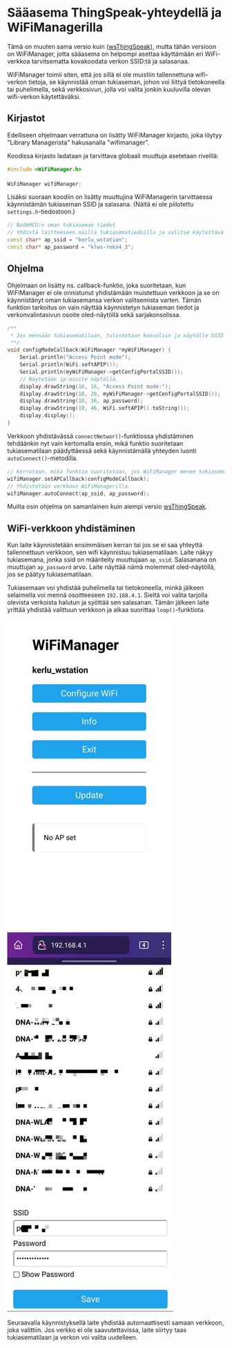 # Sääasema ThingSpeak-yhteydellä ja WiFiManagerilla

Tämä on muuten sama versio kuin ([wsThingSpeak](../wsThingSpeak/)),
mutta tähän versioon on WiFiManager, jotta sääasema on helpompi asettaa
käyttämään eri WiFi-verkkoa tarvitsematta kovakoodata verkon SSID:tä ja
salasanaa.

WiFiManager toimii siten, että jos sillä ei ole muistiin tallennettuna
wifi-verkon tietoja, se käynnistää oman tukiaseman, johon voi liittyä
tietokoneella tai puhelimella, sekä verkkosivun, jolla voi valita
jonkin kuuluvilla olevan wifi-verkon käytettäväksi.

## Kirjastot

Edelliseen ohjelmaan verrattuna on lisätty WiFiManager kirjasto, joka löytyy
"Library Managerista" hakusanalla "wifimanager".

Koodissa kirjasto ladataan ja tarvittava globaali muuttuja asetetaan riveillä:
```c++
#include <WiFiManager.h>

WiFiManager wifiManager;
```

Lisäksi suoraan koodiin on lisätty muuttujina WiFiManagerin tarvittaessa
käynnistämän tukiaseman SSID ja salasana. (Näitä ei ole piilotettu `settings.h`-tiedostoon.)

```c++
// NodeMCU:n oman tukiaseman tiedot
// Yhdistä laitteeseen näillä tukiasematiedoilla ja valitse käytettävä wifi-verkko.
const char* ap_ssid = "kerlu_wstation";
const char* ap_password = "klws-rokn4_3";
```

## Ohjelma

Ohjelmaan on lisätty ns. callback-funktio, joka suoritetaan, kun
WiFiManager ei ole onnistunut yhdistämään muistettuun verkkoon ja
se on käynnistänyt oman tukiasemansa verkon valitsemista varten.
Tämän funktion tarkoitus on vain näyttää käynnistetyn tukiaseman tiedot
ja verkonvalintasivun osoite oled-näytöllä sekä sarjakonsolissa.

```c++
/**
 * Jos mennään tukiasematilaan, tulostetaan konsoliin ja näytölle SSID ja ip-osoite.
 **/
void configModeCallback(WiFiManager *myWiFiManager) {
    Serial.println("Access Point mode");
    Serial.println(WiFi.softAPIP());
    Serial.println(myWiFiManager->getConfigPortalSSID());
    // Näytetään ip-osoite näytöllä.
    display.drawString(10, 16, "Access Point mode:");
    display.drawString(10, 26, myWiFiManager->getConfigPortalSSID());
    display.drawString(10, 36, ap_password);
    display.drawString(10, 46, WiFi.softAPIP().toString());
    display.display();
}
```

Verkkoon yhdistävässä `connectNetwor()`-funktiossa yhdistäminen tehdäänkin nyt
vain kertomalla ensin, mikä funktio suoritetaan tukiasematilaan päädyttäessä
sekä käynnistämällä yhteyden luonti `autoConnect()`-metodilla.

```c++
// Kerrotaan, mikä funktio suoritetaan, jos WiFiManager menee tukiasematilaan.
wifiManager.setAPCallback(configModeCallback);
// Yhdistetään verkkoon WiFiManagerilla
wifiManager.autoConnect(ap_ssid, ap_password);
```

Muilta osin ohjelma on samanlainen kuin aiempi versio [wsThingSpeak](../wsThingSpeak/).

## WiFi-verkkoon yhdistäminen

Kun laite käynnistetään ensimmäisen kerran tai jos se ei saa yhteyttä
tallennettuun verkkoon, sen wifi käynnistuu tukiasematilaan.
Laite näkyy tukiasemana, jonka ssid on  määritelty
muuttujaan `ap_ssid`. Salasanana on muuttujan `ap_password` arvo.
Laite näyttää nämä molemmat oled-näytöllä, jos se päätyy tukiasematilaan.

Tukiasemaan voi yhdistää puhelimella tai tietokoneella,
minkä jälkeen selaimella voi mennä osoitteeseen `192.168.4.1`.
Sieltä voi valita tarjolla olevista verkoista halutun ja syöttää sen salasanan.
Tämän jälkeen laite yrittää yhdistää valittuun verkkoon ja alkaa suorittaa
`loop()`-funktiota.

![WiFiManager etusivu](images/wifimanager_1.jpg)
![WiFiManager verkon valinta](images/wifimanager_2.jpg)

Seuraavalla käynnistyksellä laite yhdistää automaattisesti samaan verkkoon,
joka valittiin. Jos verkko ei ole saavutettavissa, laite siirtyy taas tukiasematilaan
ja verkon voi valita uudelleen.
